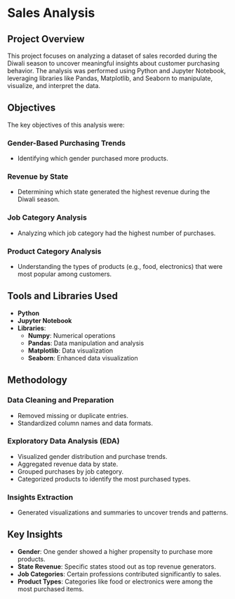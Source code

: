 # Sales Analysis

## Project Overview
This project focuses on analyzing a dataset of sales recorded during the Diwali season to uncover meaningful insights about customer purchasing behavior. The analysis was performed using Python and Jupyter Notebook, leveraging libraries like Pandas, Matplotlib, and Seaborn to manipulate, visualize, and interpret the data.

## Objectives
The key objectives of this analysis were:

### Gender-Based Purchasing Trends
- Identifying which gender purchased more products.

### Revenue by State
- Determining which state generated the highest revenue during the Diwali season.

### Job Category Analysis
- Analyzing which job category had the highest number of purchases.

### Product Category Analysis
- Understanding the types of products (e.g., food, electronics) that were most popular among customers.

## Tools and Libraries Used
- **Python**
- **Jupyter Notebook**
- **Libraries**:
  - **Numpy**: Numerical operations
  - **Pandas**: Data manipulation and analysis
  - **Matplotlib**: Data visualization
  - **Seaborn**: Enhanced data visualization

## Methodology
### Data Cleaning and Preparation
- Removed missing or duplicate entries.
- Standardized column names and data formats.

### Exploratory Data Analysis (EDA)
- Visualized gender distribution and purchase trends.
- Aggregated revenue data by state.
- Grouped purchases by job category.
- Categorized products to identify the most purchased types.

### Insights Extraction
- Generated visualizations and summaries to uncover trends and patterns.

## Key Insights
- **Gender**: One gender showed a higher propensity to purchase more products.
- **State Revenue**: Specific states stood out as top revenue generators.
- **Job Categories**: Certain professions contributed significantly to sales.
- **Product Types**: Categories like food or electronics were among the most purchased items.
